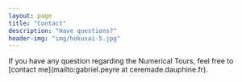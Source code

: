 ```yaml
---
layout: page
title: "Contact"
description: "Have questions?"
header-img: "img/hokusai-5.jpg"
---
```


If you have any question regarding the Numerical Tours, feel free to [contact me](mailto:gabriel.peyre at ceremade.dauphine.fr).
